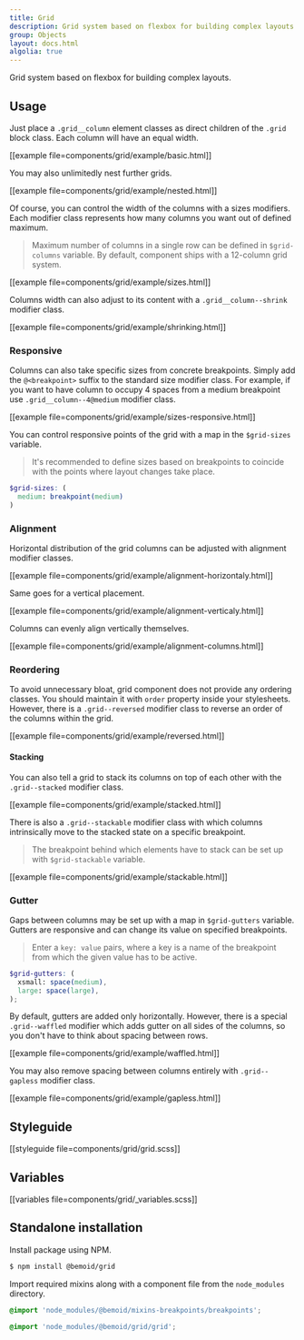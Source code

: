 ```yaml
---
title: Grid
description: Grid system based on flexbox for building complex layouts.
group: Objects
layout: docs.html
algolia: true
---
```


Grid system based on flexbox for building complex layouts.

## Usage

Just place a `.grid__column` element classes as direct children of the `.grid` block class. Each column will have an equal width.

[[example file=components/grid/example/basic.html]]

You may also unlimitedly nest further grids.

[[example file=components/grid/example/nested.html]]

Of course, you can control the width of the columns with a sizes modifiers. Each modifier class represents how many columns you want out of defined maximum.

> Maximum number of columns in a single row can be defined in `$grid-columns` variable. By default, component ships with a 12-column grid system.

[[example file=components/grid/example/sizes.html]]

Columns width can also adjust to its content with a `.grid__column--shrink` modifier class.

[[example file=components/grid/example/shrinking.html]]

### Responsive

Columns can also take specific sizes from concrete breakpoints. Simply add the `@<breakpoint>` suffix to the standard size modifier class. For example, if you want to have column to occupy 4 spaces from a medium breakpoint use `.grid__column--4@medium` modifier class.

[[example file=components/grid/example/sizes-responsive.html]]

You can control responsive points of the grid with a map in the `$grid-sizes` variable.

> It's recommended to define sizes based on breakpoints to coincide with the points where layout changes take place.

```scss
$grid-sizes: (
  medium: breakpoint(medium)
)
```

### Alignment

Horizontal distribution of the grid columns can be adjusted with alignment modifier classes.

[[example file=components/grid/example/alignment-horizontaly.html]]

Same goes for a vertical placement.

[[example file=components/grid/example/alignment-verticaly.html]]

Columns can evenly align vertically themselves.

[[example file=components/grid/example/alignment-columns.html]]

### Reordering

To avoid unnecessary bloat, grid component does not provide any ordering classes. You should maintain it with `order` property inside your stylesheets. However, there is a `.grid--reversed` modifier class to reverse an order of the columns within the grid.

[[example file=components/grid/example/reversed.html]]

#### Stacking

You can also tell a grid to stack its columns on top of each other with the `.grid--stacked` modifier class.

[[example file=components/grid/example/stacked.html]]

There is also a `.grid--stackable` modifier class with which columns intrinsically move to the stacked state on a specific breakpoint.

> The breakpoint behind which elements have to stack can be set up with `$grid-stackable` variable.

[[example file=components/grid/example/stackable.html]]

### Gutter

Gaps between columns may be set up with a map in `$grid-gutters` variable. Gutters are responsive and can change its value on specified breakpoints.

> Enter a `key: value` pairs, where a key is a name of the breakpoint from which the given value has to be active.

```scss
$grid-gutters: (
  xsmall: space(medium),
  large: space(large),
);
```

By default, gutters are added only horizontally. However, there is a special `.grid--waffled` modifier which adds gutter on all sides of the columns, so you don't have to think about spacing between rows.

[[example file=components/grid/example/waffled.html]]

You may also remove spacing between columns entirely with `.grid--gapless` modifier class.

[[example file=components/grid/example/gapless.html]]

## Styleguide

[[styleguide file=components/grid/grid.scss]]

## Variables

[[variables file=components/grid/_variables.scss]]

## Standalone installation

Install package using NPM.

```bash
$ npm install @bemoid/grid
```

Import required mixins along with a component file from the `node_modules` directory.

```scss
@import 'node_modules/@bemoid/mixins-breakpoints/breakpoints';

@import 'node_modules/@bemoid/grid/grid';
```
